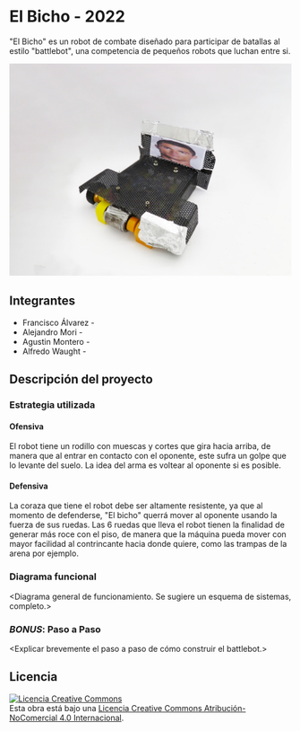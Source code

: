# El Bicho - 2022
"El Bicho" es un robot de combate diseñado para participar de batallas al estilo "battlebot", una competencia de pequeños robots que luchan entre si.

![Robot Ejemplo](/multimedia/El_bicho_terminado.jpeg)



## Integrantes
- Francisco Álvarez - <FCFM>
- Alejandro Mori - <FCFM>
- Agustin Montero - <FCFM>
- Alfredo Waught - <FCFM>


## Descripción del proyecto

### Estrategia utilizada
#### Ofensiva
El robot tiene un rodillo con muescas y cortes que gira hacia arriba, de manera que al entrar en contacto con el oponente, este sufra un golpe que lo levante del suelo. La idea del arma es voltear al oponente si es posible.

#### Defensiva
La coraza que tiene el robot debe ser altamente resistente, ya que al momento de defenderse, "El bicho" querrá mover al oponente usando la fuerza de sus ruedas. Las 6 ruedas que lleva el robot tienen la finalidad de generar más roce con el piso, de manera que la máquina pueda mover con mayor facilidad al contrincante hacia donde quiere, como las trampas de la arena por ejemplo. 

### Diagrama funcional
<Diagrama general de funcionamiento. Se sugiere un esquema de sistemas, completo.>

### *BONUS*: Paso a Paso
<Explicar brevemente el paso a paso de cómo construir el battlebot.>

## Licencia
<a rel="license" href="http://creativecommons.org/licenses/by-nc/4.0/"><img alt="Licencia Creative Commons" style="border-width:0" src="https://i.creativecommons.org/l/by-nc/4.0/88x31.png" /></a><br />Esta obra está bajo una <a rel="license" href="http://creativecommons.org/licenses/by-nc/4.0/">Licencia Creative Commons Atribución-NoComercial 4.0 Internacional</a>.
